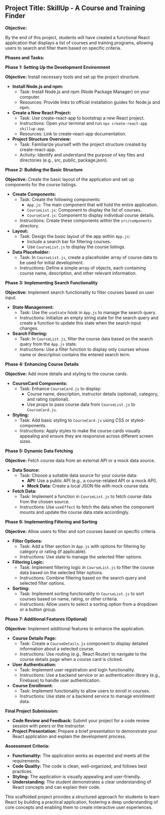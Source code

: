 ## Project Title: SkillUp - A Course and Training Finder

**Objective:**

By the end of this project, students will have created a functional React application that displays a list of courses and training programs, allowing users to search and filter them based on specific criteria.

**Phases and Tasks:**

**Phase 1: Setting Up the Development Environment**

**Objective:** Install necessary tools and set up the project structure.

* **Install Node.js and npm:**
    * Task: Install Node.js and npm (Node Package Manager) on your computer.
    * Resources: Provide links to official installation guides for Node.js and npm.
* **Create a New React Project:**
    * Task: Use create-react-app to bootstrap a new React project.
    * Instructions: Open your terminal and run `npx create-react-app skillup-app`.
    * Resources: Link to create-react-app documentation.
* **Project Structure Overview:**
    * Task: Familiarize yourself with the project structure created by create-react-app.
    * Activity: Identify and understand the purpose of key files and directories (e.g., src, public, package.json).

**Phase 2: Building the Basic Structure**

**Objective:** Create the basic layout of the application and set up components for the course listings.

* **Create Components:**
    * Task: Create the following components:
        * `App.js`: The main component that will hold the entire application.
        * `CourseList.js`: Component to display the list of courses.
        * `CourseCard.js`: Component to display individual course details.
    * Instructions: Create these components within the `src/components` directory.
* **Layout:**
    * Task: Design the basic layout of the app within `App.js`:
        * Include a search bar for filtering courses.
        * Use `CourseList.js` to display the course listings.
* **Data Placeholder:**
    * Task: In `CourseList.js`, create a placeholder array of course data to be used for initial development.
    * Instructions: Define a simple array of objects, each containing course name, description, and other relevant information.

**Phase 3: Implementing Search Functionality**

**Objective:** Implement search functionality to filter courses based on user input.

* **State Management:**
    * Task: Use the `useState` hook in `App.js` to manage the search query.
    * Instructions: Initialize an empty string state for the search query and create a function to update this state when the search input changes.
* **Search Filtering:**
    * Task: In `CourseList.js`, filter the course data based on the search query from the `App.js` state.
    * Instructions: Use a filter function to display only courses whose name or description contains the entered search term.

**Phase 4: Enhancing Course Details**

**Objective:** Add more details and styling to the course cards.

* **CourseCard Components:**
    * Task: Enhance `CourseCard.js` to display:
        * Course name, description, instructor details (optional), category, and rating (optional).
        * Use props to pass course data from `CourseList.js` to `CourseCard.js`.
* **Styling:**
    * Task: Add basic styling to `CourseCard.js` using CSS or styled-components.
    * Instructions: Apply styles to make the course cards visually appealing and ensure they are responsive across different screen sizes.

**Phase 5: Dynamic Data Fetching**

**Objective:** Fetch course data from an external API or a mock data source.

* **Data Source:**
    * Task: Choose a suitable data source for your course data:
        * **API:** Use a public API (e.g.,  a course-related API or a mock API).
        * **Mock Data:** Create a local JSON file with mock course data.
* **Fetch Data:**
    * Task: Implement a function in `CourseList.js` to fetch course data from the chosen source.
    * Instructions: Use `useEffect` to fetch the data when the component mounts and update the course data state accordingly.

**Phase 6: Implementing Filtering and Sorting**

**Objective:** Allow users to filter and sort courses based on specific criteria.

* **Filter Options:**
    * Task: Add a filter section in `App.js` with options for filtering by category or rating (if applicable).
    * Instructions: Use state to manage the selected filter options.
* **Filtering Logic:**
    * Task: Implement filtering logic in `CourseList.js` to filter the course data based on the selected filter options.
    * Instructions: Combine filtering based on the search query and selected filter options.
* **Sorting:**
    * Task: Implement sorting functionality in `CourseList.js` to sort courses based on name, rating, or other criteria.
    * Instructions: Allow users to select a sorting option from a dropdown or a button group.

**Phase 7: Additional Features (Optional)**

**Objective:** Implement additional features to enhance the application.

* **Course Details Page:**
    * Task: Create a `CourseDetails.js` component to display detailed information about a selected course.
    * Instructions: Use routing (e.g., React Router) to navigate to the course details page when a course card is clicked.
* **User Authentication:**
    * Task: Implement user registration and login functionality.
    * Instructions: Use a backend service or an authentication library (e.g., Firebase) to handle user authentication.
* **Course Enrollment:**
    * Task: Implement functionality to allow users to enroll in courses.
    * Instructions: Use state or a backend service to manage enrollment data.

**Final Project Submission:**

* **Code Review and Feedback:** Submit your project for a code review session with peers or the instructor.
* **Project Presentation:** Prepare a brief presentation to demonstrate your React application and explain the development process.

**Assessment Criteria:**

* **Functionality:** The application works as expected and meets all the requirements.
* **Code Quality:** The code is clean, well-organized, and follows best practices.
* **Styling:** The application is visually appealing and user-friendly.
* **Understanding:** The student demonstrates a clear understanding of React concepts and can explain their code.

This scaffolded project provides a structured approach for students to learn React by building a practical application, fostering a deep understanding of core concepts and enabling them to create interactive user experiences.
